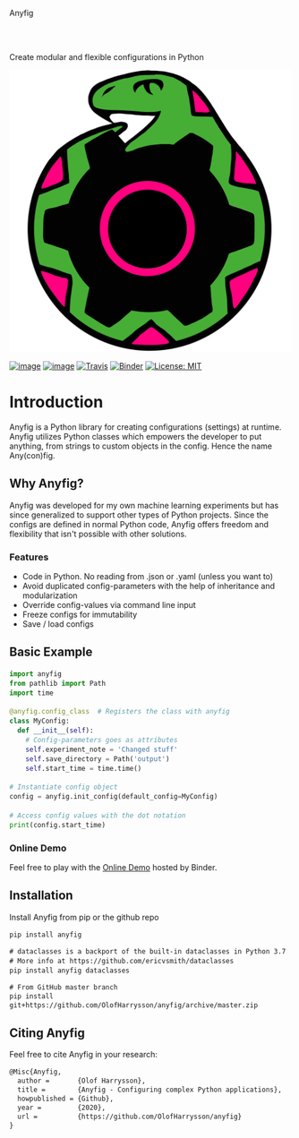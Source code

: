 <div class="heroInner">
  <div class="heroLeft">
    <div>
      <p class="heroProjectTitle">Anyfig</p>
      <br></br>
      <p  class="heroProjectTagline">
        Create
        <span class="heroProjectKeywords">modular</span>
        and
        <span class="heroProjectKeywords">flexible</span>
        <span class="heroProjectKeywordsAlt">configurations</span>
        in Python
      </p>
    </div>
  </div>

  <div class="heroRight">
    <div class="heroLogo"><img src="../img/logo.svg" /></div>
  </div>
</div>

<div class="badges">

  [![image](https://img.shields.io/pypi/v/anyfig.svg)](https://pypi.org/project/anyfig/)
  [![image](https://img.shields.io/pypi/pyversions/anyfig.svg)](https://pypi.org/project/anyfig/)
  [![Travis](https://img.shields.io/travis/OlofHarrysson/anyfig/master.svg?logo=travis)](https://travis-ci.org/c4urself/anyfig)
  [![Binder](https://mybinder.org/badge_logo.svg)](https://mybinder.org/v2/gh/OlofHarrysson/anyfig/master)
  [![License: MIT](https://img.shields.io/badge/License-MIT-yellow.svg)](https://choosealicense.com/licenses/mit/)

</div>


# Introduction

Anyfig is a Python library for creating configurations (settings) at runtime. Anyfig utilizes Python classes which empowers the developer to put anything, from strings to custom objects in the config. Hence the name Any(con)fig.

## Why Anyfig?

Anyfig was developed for my own machine learning experiments but has since generalized to support other types of Python projects. Since the configs are defined in normal Python code, Anyfig offers freedom and flexibility that isn't possible with other solutions.


### Features
* Code in Python. No reading from .json or .yaml (unless you want to)
* Avoid duplicated config-parameters with the help of inheritance and modularization
* Override config-values via command line input
* Freeze configs for immutability
* Save / load configs


## Basic Example

```python
import anyfig
from pathlib import Path
import time

@anyfig.config_class  # Registers the class with anyfig
class MyConfig:
  def __init__(self):
    # Config-parameters goes as attributes
    self.experiment_note = 'Changed stuff'
    self.save_directory = Path('output')
    self.start_time = time.time()

# Instantiate config object
config = anyfig.init_config(default_config=MyConfig)

# Access config values with the dot notation
print(config.start_time)
```

### Online Demo
Feel free to play with the [Online Demo](https://mybinder.org/v2/gh/OlofHarrysson/anyfig/master?filepath=examples/online_demo.ipynb) hosted by Binder.

## Installation
Install Anyfig from pip or the github repo

```Python-3.7+
pip install anyfig
```
```Python-3.6
# dataclasses is a backport of the built-in dataclasses in Python 3.7
# More info at https://github.com/ericvsmith/dataclasses
pip install anyfig dataclasses
```
```Latest
# From GitHub master branch
pip install git+https://github.com/OlofHarrysson/anyfig/archive/master.zip
```


## Citing Anyfig
Feel free to cite Anyfig in your research:

```
@Misc{Anyfig,
  author =       {Olof Harrysson},
  title =        {Anyfig - Configuring complex Python applications},
  howpublished = {Github},
  year =         {2020},
  url =          {https://github.com/OlofHarrysson/anyfig}
}
```
